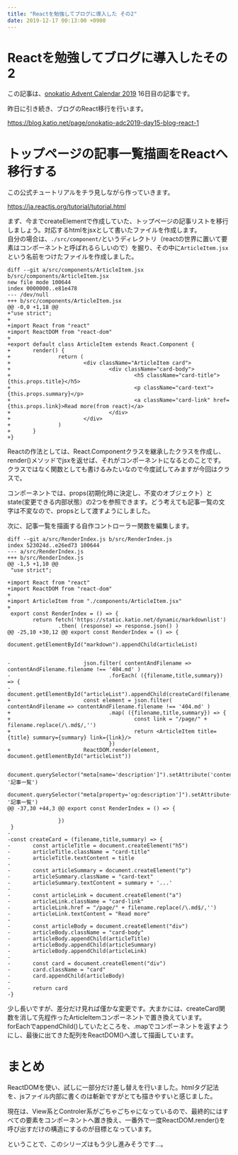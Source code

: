 ```yaml
---
title: "Reactを勉強してブログに導入した その2"
date: 2019-12-17 00:13:00 +0900
---
```


Reactを勉強してブログに導入したその2
===

この記事は、[onokatio Advent Calendar 2019](/adventcalendar/2019/onokatio) 16日目の記事です。

昨日に引き続き、ブログのReact移行を行います。

https://blog.katio.net/page/onokatio-adc2019-day15-blog-react-1

# トップページの記事一覧描画をReactへ移行する

この公式チュートリアルをチラ見しながら作っていきます。

https://ja.reactjs.org/tutorial/tutorial.html

まず、今までcreateElementで作成していた、トップページの記事リストを移行しましょう。対応するhtmlをjsxとして書いたファイルを作成します。  
自分の場合は、`./src/component/`というディレクトリ（reactの世界に置いて要素はコンポーネントと呼ばれるらしいので）を掘り、その中に`ArticleItem.jsx`という名前をつけたファイルを作成しました。

```jsx=
diff --git a/src/components/ArticleItem.jsx b/src/components/ArticleItem.jsx
new file mode 100644
index 0000000..e81e478
--- /dev/null
+++ b/src/components/ArticleItem.jsx
@@ -0,0 +1,18 @@
+"use strict";
+
+import React from "react"
+import ReactDOM from "react-dom"
+
+export default class ArticleItem extends React.Component {
+       render() {
+               return (
+                       <div className="ArticleItem card">
+                               <div className="card-body">
+                                       <h5 className="card-title">{this.props.title}</h5>
+                                       <p className="card-text">{this.props.summary}</p>
+                                       <a className="card-link" href={this.props.link}>Read more(from react)</a>
+                               </div>
+                       </div>
+               )
+       }
+}
```

Reactの作法としては、React.Componentクラスを継承したクラスを作成し、render()メソッドでjsxを返せば、それがコンポーネントになるとのことです。  
クラスではなく関数としても書けるみたいなので今度試してみますが今回はクラスで。

コンポーネントでは、props(初期化時に決定し、不変のオブジェクト）とstate(変更できる内部状態）の2つを参照できます。どう考えても記事一覧の文字は不変なので、propsとして渡すようにしました。

次に、記事一覧を描画する自作コントローラー関数を編集します。

```jsx=
diff --git a/src/RenderIndex.js b/src/RenderIndex.js
index 523024d..e26ed73 100644
--- a/src/RenderIndex.js
+++ b/src/RenderIndex.js
@@ -1,5 +1,10 @@
 "use strict";

+import React from "react"
+import ReactDOM from "react-dom"
+
+import ArticleItem from "./components/ArticleItem.jsx"
+
 export const RenderIndex = () => {
        return fetch('https://static.katio.net/dynamic/markdownlist')
                .then( (response) => response.json() )
@@ -25,10 +30,12 @@ export const RenderIndex = () => {
                        document.getElementById("markdown").appendChild(articleList)


-                       json.filter( contentAndFilename => contentAndFilename.filename !== '404.md' )
-                               .forEach( ({filename,title,summary}) => {
-                                       document.getElementById("articleList").appendChild(createCard(filename,title,summary))
+                       const element = json.filter( contentAndFilename => contentAndFilename.filename !== '404.md' )
+                               .map( ({filename,title,summary}) => {
+                                       const link = "/page/" + filename.replace(/\.md$/,'')
+                                       return <ArticleItem title={title} summary={summary} link={link}/>
                                })
+                       ReactDOM.render(element, document.getElementById("articleList"))

                        document.querySelector("meta[name='description']").setAttribute('content', '記事一覧')
                        document.querySelector("meta[property='og:description']").setAttribute('content', '記事一覧')
@@ -37,30 +44,3 @@ export const RenderIndex = () => {

                })
 }
-
-const createCard = (filename,title,summary) => {
-       const articleTitle = document.createElement("h5")
-       articleTitle.className = "card-title"
-       articleTitle.textContent = title
-
-       const articleSummary = document.createElement("p")
-       articleSummary.className = "card-text"
-       articleSummary.textContent = summary + '...'
-
-       const articleLink = document.createElement("a")
-       articleLink.className = "card-link"
-       articleLink.href = "/page/" + filename.replace(/\.md$/,'')
-       articleLink.textContent = "Read more"
-
-       const articleBody = document.createElement("div")
-       articleBody.className = "card-body"
-       articleBody.appendChild(articleTitle)
-       articleBody.appendChild(articleSummary)
-       articleBody.appendChild(articleLink)
-
-       const card = document.createElement("div")
-       card.className = "card"
-       card.appendChild(articleBody)
-
-       return card
-}
```

少し長いですが、差分だけ見れば僅かな変更です。大まかには、createCard関数を消して先程作ったArticleItemコンポーネントで置き換えています。  
forEachでappendChild()していたところを、.mapでコンポーネントを返すようにし、最後に出てきた配列をReactDOM()へ渡して描画しています。

# まとめ

ReactDOMを使い、試しに一部分だけ差し替えを行いました。htmlタグ記法を、jsファイル内部に書くのは斬新ですがとても描きやすいと感じました。

現在は、View系とControler系がごちゃごちゃになっているので、最終的にはすべての要素をコンポーネントへ置き換え、一番外で一度ReactDOM.render()を呼び出すだけの構造にするのが目標となっています。

ということで、このシリーズはもう少し進みそうです…。
